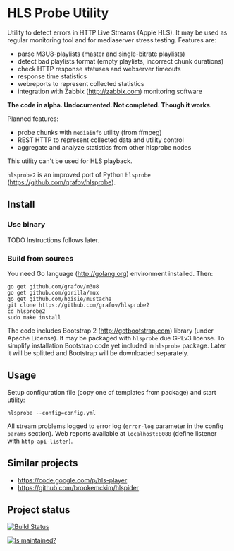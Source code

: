 HLS Probe Utility
=================

Utility to detect errors in HTTP Live Streams (Apple HLS).
It may be used as regular monitoring tool and for mediaserver stress testing.
Features are:

 * parse M3U8-playlists (master and single-bitrate playlists)
 * detect bad playlists format (empty playlists, incorrect chunk durations)
 * check HTTP response statuses and webserver timeouts
 * response time statistics
 * webreports to represent collected statistics
 * integration with Zabbix (http://zabbix.com) monitoring software

**The code in alpha. Undocumented. Not completed. Though it works.**

Planned features:

 * probe chunks with `mediainfo` utility (from ffmpeg)
 * REST HTTP to represent collected data and utility control
 * aggregate and analyze statistics from other hlsprobe nodes

This utility can't be used for HLS playback.

`hlsprobe2` is an improved port of Python `hlsprobe` (https://github.com/grafov/hlsprobe).

Install
-------

### Use binary

TODO Instructions follows later.

### Build from sources

You need Go language (http://golang.org) environment installed.
Then:

	go get github.com/grafov/m3u8
	go get github.com/gorilla/mux
	go get github.com/hoisie/mustache
	git clone https://github.com/grafov/hlsprobe2
	cd hlsprobe2
	sudo make install

The code includes Bootstrap 2 (http://getbootstrap.com) library (under Apache License).
It may be packaged with `hlsprobe` due GPLv3 license.
To simplify installation Bootstrap code yet included in `hlsprobe` package.
Later it will be splitted and Bootstrap will be downloaded separately.

Usage
-----

Setup configuration file (copy one of templates from package) and start utility:

    hlsprobe --config=config.yml

All stream problems logged to error log (`error-log` parameter in the config `params` section).
Web reports available at `localhost:8088` (define listener with `http-api-listen`).

Similar projects
----------------

 * https://code.google.com/p/hls-player
 * https://github.com/brookemckim/hlspider

Project status
--------------

[![Build Status](https://travis-ci.org/grafov/hlsprobe2.png?branch=master)](https://travis-ci.org/grafov/hlsprobe2)

[![Is maintained?](http://stillmaintained.com/grafov/hlsprobe2.png)](http://stillmaintained.com/grafov/hlsprobe2)
